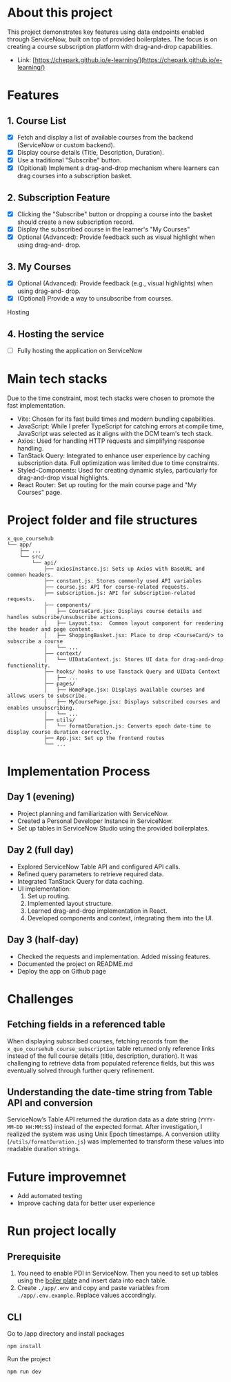 # About this project

This project demonstrates key features using data endpoints enabled through ServiceNow, built on top of provided boilerplates. The focus is on creating a course subscription platform with drag-and-drop capabilities.

- Link: [https://chepark.github.io/e-learning/](https://chepark.github.io/e-learning/)

# Features

## 1. Course List

- [x] Fetch and display a list of available courses from the backend (ServiceNow or custom
      backend).
- [x] Display course details (Title, Description, Duration).
- [x] Use a traditional "Subscribe" button.
- [x] (Opitional) Implement a drag-and-drop mechanism where learners
      can drag courses into a subscription basket.

## 2. Subscription Feature

- [x] Clicking the "Subscribe" button or dropping a course into the basket should create a new subscription record.
- [x] Display the subscribed course in the learner's "My Courses"
- [x] Optional (Advanced): Provide feedback such as visual highlight when using drag-and-
      drop.

## 3. My Courses

- [x] Optional (Advanced): Provide feedback (e.g., visual highlights) when using drag-and-
      drop.
- [x] (Optional) Provide a way to unsubscribe from courses.

Hosting

## 4. Hosting the service

- [ ] Fully hosting the application on ServiceNow

# Main tech stacks

Due to the time constraint, most tech stacks were chosen to promote the fast implementation.

- Vite: Chosen for its fast build times and modern bundling capabilities.
- JavaScript: While I prefer TypeScript for catching errors at compile time, JavaScript was selected as it aligns with the DCM team's tech stack.
- Axios: Used for handling HTTP requests and simplifying response handling.
- TanStack Query: Integrated to enhance user experience by caching subscription data. Full optimization was limited due to time constraints.
- Styled-Components: Used for creating dynamic styles, particularly for drag-and-drop visual highlights.
- React Router: Set up routing for the main course page and "My Courses" page.

# Project folder and file structures

```
x_quo_coursehub
└── app/
    ├── ...
    └── src/
        └── api/
            ├── axiosInstance.js: Sets up Axios with BaseURL and common headers.
            ├── constant.js: Stores commonly used API variables
            ├── course.js: API for course-related requests.
            ├── subscription.js: API for subscription-related requests.
            ├── components/
            │   ├── CourseCard.jsx: Displays course details and handles subscribe/unsubscribe actions.
            │   ├── Layout.tsx:  Common layout component for rendering the header and page content.
            │   ├── ShoppingBasket.jsx: Place to drop <CourseCard/> to subscribe a course
            │   └── ...
            ├── context/
            │   └── UIDataContext.js: Stores UI data for drag-and-drop functionality.
            ├── hooks/ hooks to use Tanstack Query and UIData Context
            │   ├── ...
            ├── pages/
            │   ├── HomePage.jsx: Displays available courses and allows users to subscribe.
            │   ├── MyCoursePage.jsx: Displays subscribed courses and enables unsubscribing.
            │   └── ...
            ├── utils/
            │   └── formatDuration.js: Converts epoch date-time to display course duration correctly.
            ├── App.jsx: Set up the frontend routes
            └── ...
```

# Implementation Process

## Day 1 (evening)

- Project planning and familiarization with ServiceNow.
- Created a Personal Developer Instance in ServiceNow.
- Set up tables in ServiceNow Studio using the provided boilerplates.

## Day 2 (full day)

- Explored ServiceNow Table API and configured API calls.
- Refined query parameters to retrieve required data.
- Integrated TanStack Query for data caching.
- UI implementation:
  1. Set up routing.
  2. Implemented layout structure.
  3. Learned drag-and-drop implementation in React.
  4. Developed components and context, integrating them into the UI.

## Day 3 (half-day)

- Checked the requests and implementation. Added missing features.
- Documented the project on README.md
- Deploy the app on Github page

# Challenges

## Fetching fields in a referenced table

When displaying subscribed courses, fetching records from the `x_quo_coursehub_course_subscription` table returned only reference links instead of the full course details (title, description, duration). It was challenging to retrieve data from populated reference fields, but this was eventually solved through further query refinement.

## Understanding the date-time string from Table API and conversion

ServiceNow’s Table API returned the duration data as a date string (`YYYY-MM-DD HH:MM:SS`) instead of the expected format. After investigation, I realized the system was using Unix Epoch timestamps. A conversion utility (`/utils/formatDuration.js`) was implemented to transform these values into readable duration strings.

# Future improvemnet

- Add automated testing
- Improve caching data for better user experience

# Run project locally

## Prerequisite

1. You need to enable PDI in ServiceNow. Then you need to set up tables using the [boiler plate](https://bitbucket.org/qualdatrix/coursehub/src/main/) and insert data into each table.
2. Create `./app/.env` and copy and paste variables from `./app/.env.example`. Replace values accordingly.

## CLI

Go to /app directory and install packages

```
npm install
```

Run the project

```
npm run dev
```
